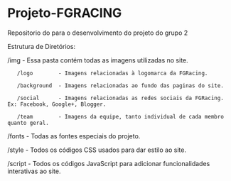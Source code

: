 # Projeto-FGRACING
Repositorio do para o desenvolvimento do projeto do grupo 2
 
 Estrutura de Diretórios:

   /img      - Essa pasta contém todas as imagens utilizadas no site.
   
       /logo        - Imagens relacionadas à logomarca da FGRacing.
       
       /background  - Imagens relacionadas ao fundo das paginas do site.
       
       /social      - Imagens relacionadas as redes sociais da FGRacing. Ex: Facebook, Google+, Blogger.
       
       /team        - Imagens da equipe, tanto individual de cada membro quanto geral.
      
   /fonts    - Todas as fontes especiais do projeto.
   
   /style    - Todos os códigos CSS usados para dar estilo ao site.
   
   /script   - Todos os códigos JavaScript para adicionar funcionalidades interativas ao site.
